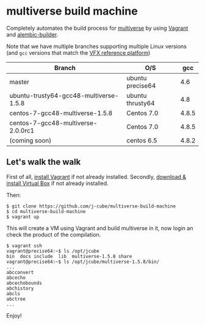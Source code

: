 multiverse build machine
========================

Completely automates the build process for [multiverse](https://github.com/j-cube/multiverse) by using [Vagrant](https://www.vagrantup.com/)
and [alembic-builder](https://github.com/j-cube/alembic-builder).

Note that we have multiple branches supporting multiple Linux versions (and `gcc` versions that match the [VFX reference platform](http://www.vfxplatform.com))

| Branch                                 | O/S              | gcc    |
| -------------------------------------- | ---------------- | ------ |
| master                                 | ubuntu precise64 | 4.6    |
| ubuntu-trusty64-gcc48-multiverse-1.5.8 | ubuntu thrusty64 | 4.8    |
| centos-7-gcc48-multiverse-1.5.8        | Centos 7.0       | 4.8.5  |
| centos-7-gcc48-multiverse-2.0.0rc1     | Centos 7.0       | 4.8.5  |
| (coming soon)                          | centos 6.5       | 4.8.2  |


Let's walk the walk
-------------------

First of all, [install Vagrant](http://docs.vagrantup.com/v2/installation/index.html) if not already installed.
Secondly, [download & install Virtual Box](https://www.virtualbox.org/wiki/Downloads) if not already installed.

Then:

```
$ git clone https://github.com/j-cube/multiverse-build-machine
$ cd multiverse-build-machine
$ vagrant up
```
This will create a VM using Vagrant and build multiverse in it, now login an check the product of the compilation.
 
```
$ vagrant ssh
vagrant@precise64:~$ ls /opt/jcube
bin  docs include  lib  multiverse-1.5.8 share
vagrant@precise64:~$ ls /opt/jcube/multiverse-1.5.8/bin/
...
abcconvert
abcecho
abcechobounds
abchistory
abcls
abctree
...
```

Enjoy!
